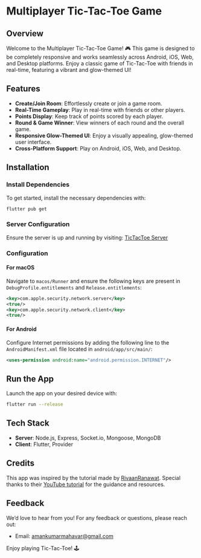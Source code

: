 # Multiplayer Tic-Tac-Toe Game

## Overview
Welcome to the Multiplayer Tic-Tac-Toe Game! 🎮 This game is designed to be completely responsive and works seamlessly across Android, iOS, Web, and Desktop platforms. Enjoy a classic game of Tic-Tac-Toe with friends in real-time, featuring a vibrant and glow-themed UI!

## Features
- **Create/Join Room**: Effortlessly create or join a game room.
- **Real-Time Gameplay**: Play in real-time with friends or other players.
- **Points Display**: Keep track of points scored by each player.
- **Round & Game Winner**: View winners of each round and the overall game.
- **Responsive Glow-Themed UI**: Enjoy a visually appealing, glow-themed user interface.
- **Cross-Platform Support**: Play on Android, iOS, Web, and Desktop.

## Installation

### Install Dependencies
To get started, install the necessary dependencies with:
```bash
flutter pub get
```

### Server Configuration
Ensure the server is up and running by visiting: [TicTacToe Server](https://tictactoe-server-gdrz.onrender.com)

### Configuration

#### For macOS
Navigate to `macos/Runner` and ensure the following keys are present in `DebugProfile.entitlements` and `Release.entitlements`:
```xml
<key>com.apple.security.network.server</key>
<true/>
<key>com.apple.security.network.client</key>
<true/>
```

#### For Android
Configure Internet permissions by adding the following line to the `AndroidManifest.xml` file located in `android/app/src/main/`:
```xml
<uses-permission android:name="android.permission.INTERNET"/>
```

## Run the App
Launch the app on your desired device with:
```bash
flutter run --release
```

## Tech Stack
- **Server**: Node.js, Express, Socket.io, Mongoose, MongoDB
- **Client**: Flutter, Provider

## Credits
This app was inspired by the tutorial made by [RivaanRanawat](https://github.com/RivaanRanawat). Special thanks to their [YouTube tutorial](https://www.youtube.com/RivaanRanawat) for the guidance and resources.

## Feedback
We’d love to hear from you! For any feedback or questions, please reach out:
- Email: [amankumarmahavar@gmail.com](mailto:amankumarmahavar@gmail.com)

Enjoy playing Tic-Tac-Toe! 🕹️